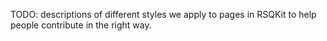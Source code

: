 TODO: descriptions of different styles we apply to pages in RSQKit to help people contribute in the right way.
